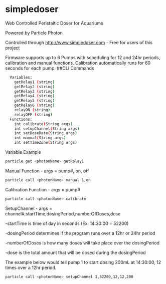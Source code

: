 # simpledoser
Web Controlled Peristaltic Doser for Aquariums

Powered by Particle Photon

Controlled through http://www.simpledoser.com - Free for users of this project

Firmware supports up to 6 Pumps with scheduling for 12 and 24hr periods, calibration and manual functions.
Calibration automatically runs for 60 seconds for each pump.
##CLI Commands
```bash
  Variables:
    getRelay1 (string)
    getRelay2 (string)
    getRelay3 (string)
    getRelay4 (string)
    getRelay5 (string)
    getRelay6 (string)
    relayON (string)
    relayOFF (string)
  Functions:
    int calibrate(String args) 
    int setupChannel(String args) 
    int setDoseRate(String args) 
    int manual(String args) 
    int setTimeZone(String args)
```
Variable Example
```bash
particle get <photonName> getRelay1
```
Manual Function - args = pump#, on, off
```bash
particle call <photonName> manual 1,on
```
Calibration Function - args = pump#
```bash
particle call <photonName> calibrate 
```
SetupChannel - args = channel#,startTime,dosingPeriod,numberOfDoses,dose

  -startTime is time of day in seconds (Ex: 14:30:00 = 52200)
  
  -dosingPeriod determines if the program runs over a 12hr or 24hr period
  
  -numberOfDoses is how many doses will take place over the dosingPeriod
  
  -dose is the total amount that will be dosed during the dosingPeriod
  
The example below would tell pump 1 to start dosing 200mL at 14:30:00, 12 times over a 12hr period.
```bash
particle call <photonName> setupChannel 1,52200,12,12,200
```

